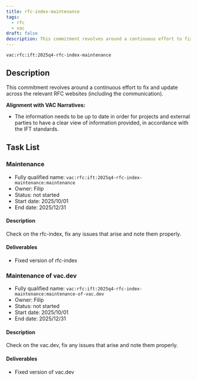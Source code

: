 ```yaml
---
title: rfc-index-maintenance
tags:
  - rfc
  - vac
draft: false
description: This commitment revolves around a continuous effort to fix and update across the relevant RFC websites (including the communication).
---
```


`vac:rfc:ift:2025q4-rfc-index-maintenance`

## Description

This commitment revolves around a continuous effort
to fix and update across the relevant RFC websites
(including the communication).

**Alignment with VAC Narratives:**

- The information needs to be up to date
in order for projects and external parties
to have a clear view of information provided,
in accordance with the IFT standards.

## Task List

### Maintenance

- Fully qualified name: `vac:rfc:ift:2025q4-rfc-index-maintenance:maintenance`
- Owner: Filip
- Status: not started
- Start date: 2025/10/01
- End date: 2025/12/31

#### Description

Check on the rfc-index,
fix any issues that arise and
note them properly.

#### Deliverables

- Fixed version of rfc-index

### Maintenance of vac.dev

- Fully qualified name: `vac:rfc:ift:2025q4-rfc-index-maintenance:maintenance-of-vac.dev`
- Owner: Filip
- Status: not started
- Start date: 2025/10/01
- End date: 2025/12/31

#### Description

Check on the vac.dev,
fix any issues that arise and
note them properly.

#### Deliverables

- Fixed version of vac.dev